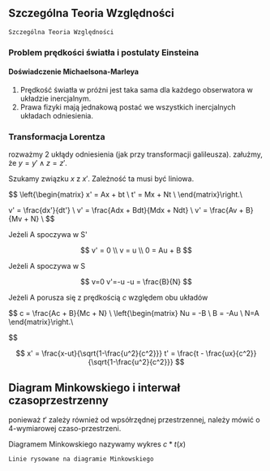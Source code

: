 ## Szczególna Teoria Względności

```{admonition} STW
Szczególna Teoria Względności
```

### Problem prędkości światła i postulaty Einsteina

#### Doświadczenie Michaelsona-Marleya

1. Prędkość światła w próżni jest taka sama dla każdego obserwatora w układzie inercjalnym.
2. Prawa fizyki mają jednakową postać we wszystkich inercjalnych układach odniesienia.

### Transformacja Lorentza

rozważmy 2 ukłądy odniesienia (jak przy transformacji galileusza).
załużmy, że $y=y' \land z = z'$.

Szukamy związku $x$ z $x'$. Zależność ta musi być liniowa.

$$
\left\{\begin{matrix}
x' = Ax + bt \\
t' = Mx + Nt \\
\end{matrix}\right.\\

v' = \frac{dx'}{dt'} \\
v' = \frac{Adx + Bdt}{Mdx + Ndt} \\
v' = \frac{Av + B}{Mv + N} \\
$$

Jeżeli A spoczywa w S'

$$
v' = 0 \\
v = u \\
0 = Au + B
$$

Jeżeli A spoczywa w S

$$
v=0
v'=-u
-u = \frac{B}{N}
$$

Jeżeli A porusza się z prędkością $c$ względem obu układów

$$
c = \frac{Ac + B}{Mc + N} \\
\left\{\begin{matrix}
Nu = -B \\
B = -Au \\
N=A
\end{matrix}\right.\\

$$

$$
x' = \frac{x-ut}{\sqrt{1-\frac{u^2}{c^2}}}
t' = \frac{t - \frac{ux}{c^2}}{\sqrt{1-\frac{u^2}{c^2}}}
$$

## Diagram Minkowskiego i interwał czasoprzestrzenny

ponieważ $t'$ zależy również od wpsółrzędnej przestrzennej,
należy mówić o 4-wymiarowej czaso-przestrzeni.

Diagramem Minkowskiego nazywamy wykres $c*t(x)$

```{admonition} Linie świata
Linie rysowane na diagramie Minkowskiego
```
